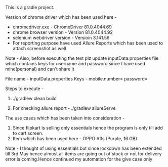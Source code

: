 This is a gradle project.

Version of chrome driver which has been used here - 
- chromedriver.exe - ChromeDriver 81.0.4044.69
- chrome browser version - Version 81.0.4044.92
- selenium webdriver version - Versioin 3.141.59
- For reporting purpose have used Allure Reports which has been used to attach screenshot as well

Note - Also, before executing the test plz update inputData.properties file
which contains keys for username and password since I have used mine(personal) and can't share it

File name - inputData.properties
Keys - mobile.number=<your mobile number>
       password=<your password>

Steps to execute - 
1. ./gradlew clean build

2. For checking allure report - 
   ./gradlew allureServe
   
The use cases which has been taken into consideration - 
1. Since flipkart is selling only essentials hence the program is only till add to cart screen.
2. Item which has been used here - OPPO A3s (Purple, 16 GB)

Note - I thought of using essentials but since lockdown has been extended till 3rd May hence almost all items are going
out of stock or not for delivery error is coming.Hence continued my automation for the give case only
 